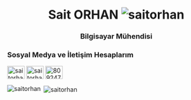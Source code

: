 <h1 align="center">Sait ORHAN <img src="https://komarev.com/ghpvc/?username=saitorhan" alt="saitorhan" /> </h1>
<h3 align="center">Bilgisayar Mühendisi</h3>


<p align="left">
<h3 align="left">Sosyal Medya ve İletişim Hesaplarım</h3>
<a href="https://twitter.com/saitorhan" target="blank"><img align="center" src="https://cdn.jsdelivr.net/npm/simple-icons@3.0.1/icons/twitter.svg" alt="saitorhan" height="30" width="40" /></a>
<a href="https://linkedin.com/in/saitorhan" target="blank"><img align="center" src="https://cdn.jsdelivr.net/npm/simple-icons@3.0.1/icons/linkedin.svg" alt="saitorhan" height="30" width="40" /></a>
<a href="https://stackoverflow.com/users/8092473" target="blank"><img align="center" src="https://cdn.jsdelivr.net/npm/simple-icons@3.0.1/icons/stackoverflow.svg" alt="8092473" height="30" width="40" /></a>
</p>



<p><img align="left" src="https://github-readme-stats.vercel.app/api/top-langs/?username=saitorhan&layout=compact" alt="saitorhan" /></p>

<p>&nbsp;<img align="center" src="https://github-readme-stats.vercel.app/api?username=saitorhan&show_icons=true" alt="saitorhan" /></p>
